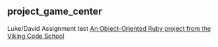 ## project_game_center
Luke/David Assignment test
[An Object-Oriented Ruby project from the Viking Code School](http://www.vikingcodeschool.com)